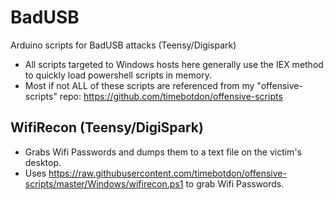 # BadUSB
Arduino scripts for BadUSB attacks (Teensy/Digispark)
 - All scripts targeted to Windows hosts here generally use the IEX method to quickly load powershell scripts in memory.
 - Most if not ALL of these scripts are referenced from my "offensive-scripts" repo: https://github.com/timebotdon/offensive-scripts

## WifiRecon (Teensy/DigiSpark)
 - Grabs Wifi Passwords and dumps them to a text file on the victim's desktop.
 - Uses https://raw.githubusercontent.com/timebotdon/offensive-scripts/master/Windows/wifirecon.ps1 to grab Wifi Passwords.
